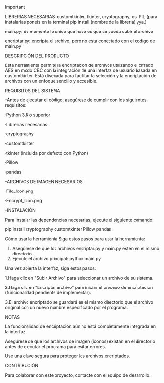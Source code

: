 > [!IMPORTANT]
> LIBRERIAS NECESARIAS: customtkinter, tkinter, cryptography, os, PIL (para instalarlas poneis en la terminal pip install (nombre de la libreria) yya.)
>
main.py: de momento lo unico que hace es que se pueda subir el archivo

encriptar.py: encripta el archivo, pero no esta conectado con el codigo de main.py


DESCRIPCIÓN DEL PRODUCTO

Esta herramienta permite la encriptación de archivos utilizando el cifrado AES en modo CBC con la integración de una interfaz de usuario  basada en customtkinter. Está diseñada para facilitar la selección y la encriptación de archivos con un enfoque sencillo y accesible.

REQUISITOS DEL SISTEMA

-Antes de ejecutar el código, asegúrese de cumplir con los siguientes requisitos:

·Python 3.8 o superior

·Librerías necesarias:

·cryptography

·customtkinter

·tkinter (incluida por defecto con Python)

·Pillow

·pandas

-ARCHIVOS DE IMAGEN NECESARIOS:

·File_Icon.png

·Encrypt_Icon.png

-INSTALACIÓN

Para instalar las dependencias necesarias, ejecute el siguiente comando:

pip install cryptography customtkinter Pillow pandas

Cómo usar la herramienta
Siga estos pasos para usar la herramienta:
1. Asegúrese de que los archivos encriptar.py y main.py estén en el mismo directorio.
2. Ejecute el archivo principal:
 python main.py

Una vez abierta la interfaz, siga estos pasos:

1.Haga clic en "Subir Archivo" para seleccionar un archivo de su sistema.

2.Haga clic en "Encriptar archivo" para iniciar el proceso de encriptación (funcionalidad pendiente de implementar).

3.El archivo encriptado se guardará en el mismo directorio que el archivo original con un nuevo nombre especificado por el programa.

NOTAS

La funcionalidad de encriptación aún no está completamente integrada en la interfaz.

Asegúrese de que los archivos de imagen (iconos) existan en el directorio antes de ejecutar el programa para evitar errores.

Use una clave segura para proteger los archivos encriptados.


CONTRIBUCIÓN

Para colaborar con este proyecto, contacte con el equipo de desarrollo.

